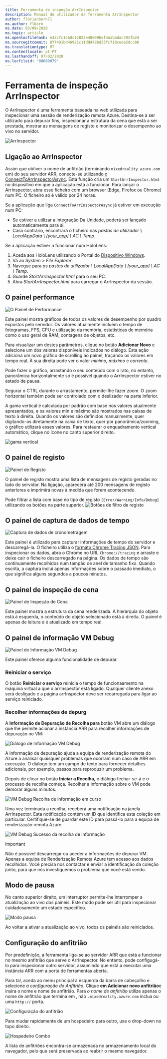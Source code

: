 ```yaml
---
title: Ferramenta de inspeção ArrInspector
description: Manual do utilizador da ferramenta ArrInspector
author: florianborn71
ms.author: flborn
ms.date: 03/09/2020
ms.topic: article
ms.openlocfilehash: e3acfc15b0c12822e48009bef4aabadac701fb2d
ms.sourcegitcommit: 877491bd46921c11dd478bd25fc718ceee2dcc08
ms.translationtype: MT
ms.contentlocale: pt-PT
ms.lasthandoff: 07/02/2020
ms.locfileid: "80680079"
---
```

# <a name="the-arrinspector-inspection-tool"></a>Ferramenta de inspeção ArrInspector

O ArrInspector é uma ferramenta baseada na web utilizada para inspecionar uma sessão de renderização remota Azure. Destina-se a ser utilizado para depurar fins, inspecionar a estrutura da cena que está a ser prestada, mostrar as mensagens de registo e monitorizar o desempenho ao vivo no servidor.

![ArrInspector](./media/arr-inspector.png)

## <a name="connecting-to-the-arrinspector"></a>Ligação ao ArrInspector

Assim que obtiver o nome de anfitrião (terminando `mixedreality.azure.com` em) do seu servidor ARR, conecte-se utilizando [o ConnectToArrInspectorAsync](../../how-tos/frontend-apis.md#connect-to-arr-inspector). Esta função cria um `StartArrInspector.html` no dispositivo em que a aplicação está a funcionar. Para lançar o ArrInspector, abra esse ficheiro com um browser (Edge, Firefox ou Chrome) num PC. O ficheiro só é válido por 24 horas.

Se a aplicação que liga `ConnectToArrInspectorAsync` já estiver em execução num PC:

* Se estiver a utilizar a integração Da Unidade, poderá ser lançado automaticamente para si.
* Caso contrário, encontrará o ficheiro nas *pastas de utilizador \\ LocalAppData \\ [your_app] \\ AC \\ Temp*.

Se a aplicação estiver a funcionar num HoloLens:

1. Aceda aos HoloLens utilizando o Portal do [Dispositivo Windows](https://docs.microsoft.com/windows/mixed-reality/using-the-windows-device-portal).
1. Vá ao *System > File Explorer*.
1. Navegue para *as pastas de utilizador \\ LocalAppData \\ [your_app] \\ AC \\ Temp*.
1. Guarde *StartArrInspector.html* para o seu PC.
1. Abra *StartArrInspector.html* para carregar o ArrInspector da sessão.

## <a name="the-performance-panel"></a>O painel performance

![O Painel de Performance](./media/performance-panel.png)

Este painel mostra gráficos de todos os valores de desempenho por quadro expostos pelo servidor. Os valores atualmente incluem o tempo de fotogramas, FPS, CPU e utilização da memória, estatísticas de memória como o uso geral de RAM, contagens de objetos, etc.

Para visualizar um destes parâmetros, clique no botão **Adicionar Novo** e selecione um dos valores disponíveis indicados no diálogo. Esta ação adiciona um novo gráfico de scrolling ao painel, traçando os valores em tempo real. À sua direita pode ver o valor *mínimo,* *máximo* e *corrente.*

Pode fazer o gráfico, arrastando o seu conteúdo com o rato, no entanto, panorâmica horizontalmente só é possível quando o ArrInspector estiver no estado de pausa.

Segurar o CTRL durante o arrastamento, permite-lhe fazer zoom. O zoom horizontal também pode ser controlado com o deslizador na parte inferior.

A gama vertical é calculada por padrão com base nos valores atualmente apresentados, e os valores min e máximo são mostrados nas caixas de texto à direita. Quando os valores são definidos manualmente, quer digitando-os diretamente na caixa de texto, quer por panorâmica/zooming, o gráfico utilizará esses valores. Para restaurar o enquadramento vertical automático, clique no ícone no canto superior direito.

![gama vertical](./media/vertical-range.png)

## <a name="the-log-panel"></a>O painel de registo

![Painel de Registo](./media/log-panel.png)

O painel de registo mostra uma lista de mensagens de registo geradas no lado do servidor. Na ligação, aparecerá até 200 mensagens de registo anteriores e imprimirá novas à medida que forem acontecendo.

Pode filtrar a lista com base no tipo de registo `[Error/Warning/Info/Debug]` utilizando os botões na parte superior.
![Botões de filtro de registo](./media/log-filter.png)

## <a name="the-timing-data-capture-panel"></a>O painel de captura de dados de tempo

![Captura de dados de cronometragem](./media/timing-data-capture.png)

Este painel é utilizado para capturar informações de tempo do servidor e descarregá-la. O ficheiro utiliza o [formato Chrome Tracing JSON](https://docs.google.com/document/d/1CvAClvFfyA5R-PhYUmn5OOQtYMH4h6I0nSsKchNAySU/edit). Para inspecionar os dados, abra o Chrome no URL `Chrome://tracing` e arraste e deixe cair o ficheiro descarregado na página. Os dados de tempo são continuamente recolhidos num tampão de anel de tamanho fixo. Quando escrita, a captura inclui apenas informações sobre o passado imediato, o que significa alguns segundos a poucos minutos.

## <a name="the-scene-inspection-panel"></a>O painel de inspeção de cena

![Painel de Inspeção de Cena](./media/scene-inspection-panel.png)

Este painel mostra a estrutura da cena renderizada. A hierarquia do objeto está à esquerda, o conteúdo do objeto selecionado está à direita. O painel é apenas de leitura e é atualizado em tempo real.

## <a name="the-vm-debug-information-panel"></a>O painel de informação VM Debug

![Painel de Informação VM Debug](./media/state-debugger-panel.png)

Este painel oferece alguma funcionalidade de depurar.

### <a name="restart-service"></a>Reiniciar o serviço

O botão **Reiniciar o serviço** reinicia o tempo de funcionaamento na máquina virtual a que o arrInspector está ligado. Qualquer cliente anexo será desligado e a página arrInspector deve ser recarregada para ligar ao serviço reiniciado.

### <a name="collect-debug-information"></a>Recolher informações de depurg

A **Informação de Depuração de Recolha para** botão VM abre um diálogo que lhe permite acionar a instância ARR para recolher informações de depuração no VM:

![Diálogo de Informação VM Debug](./media/state-debugger-dialog.png)

A informação de depuração ajuda a equipa de renderização remota do Azure a analisar quaisquer problemas que ocorram num caso de ARR em execução. O diálogo tem um campo de texto para fornecer detalhes adicionais, por exemplo, passos para reproduzir um problema.

Depois de clicar no botão **Iniciar a Recolha,** o diálogo fechar-se-á e o processo de recolha começa. Recolher a informação sobre o VM pode demorar alguns minutos.

![VM Debug Recolha de informação em curso](./media/state-debugger-panel-in-progress.png)

Uma vez terminada a recolha, receberá uma notificação na janela ArrInspector. Esta notificação contém um ID que identifica esta coleção em particular. Certifique-se de guardar este ID para passá-lo para a equipa de renderização remota Azure.

![VM Debug Sucesso da recolha de informação](./media/state-debugger-snackbar-success.png)

> [!IMPORTANT]
> Não é possível descarregar ou aceder a informações de depurar VM. Apenas a equipa de Renderização Remota Azure tem acesso aos dados recolhidos. Você precisa nos contactar e enviar a identificação da coleção junto, para que nós investiguemos o problema que você está vendo.

## <a name="pause-mode"></a>Modo de pausa

No canto superior direito, um interruptor permite-lhe interromper a atualização ao vivo dos painéis. Este modo pode ser útil para inspecionar cuidadosamente um estado específico.

![Modo pausa](./media/pause-mode.png)

Ao voltar a ativar a atualização ao vivo, todos os painéis são reiniciados.

## <a name="host-configuration"></a>Configuração do anfitrião

Por predefinição, a ferramenta liga-se ao servidor ARR que está a funcionar no mesmo anfitrião que serve o ArrInspector. No entanto, pode configugá-lo para inspecionar outro servidor, assumindo que está a executar uma instância ARR com a porta de ferramentas aberta.

Para tal, aceda ao menu principal à esquerda da barra de cabeçalho e selecione *a configuração do Anfitrião*. Clique **em Adicionar novo anfitrião**e insira o nome e nome de anfitrião. Para *o nome de anfitrião* utilize apenas o nome de anfitrião que termina em , não `.mixedreality.azure.com` inclua ou uma `http://` porta.

![Configuração do anfitrião](./media/host-configuration.png)

Para mudar rapidamente de um hospedeiro para outro, use o drop-down no topo direito.

![Hospedeiro Combo](./media/host-switch-combo.png)

A lista de anfitriões encontra-se armazenada no armazenamento local do navegador, pelo que será preservada ao reabrir o mesmo navegador.
